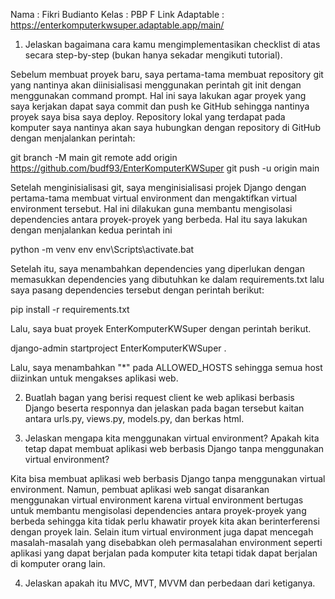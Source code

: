 Nama            : Fikri Budianto
Kelas           : PBP F
Link Adaptable  : https://enterkomputerkwsuper.adaptable.app/main/

1. Jelaskan bagaimana cara kamu mengimplementasikan checklist di atas secara step-by-step (bukan hanya sekadar mengikuti tutorial).

Sebelum membuat proyek baru, saya pertama-tama membuat repository git yang nantinya akan diinisialisasi
menggunakan perintah git init dengan menggunakan command prompt. Hal ini saya lakukan agar proyek yang saya kerjakan dapat saya commit dan push ke GitHub sehingga nantinya proyek saya bisa saya deploy. Repository lokal yang terdapat pada komputer saya nantinya akan saya hubungkan dengan repository di GitHub dengan menjalankan perintah:

git branch -M main
git remote add origin https://github.com/budf93/EnterKomputerKWSuper 
git push -u origin main

Setelah menginisialisasi git, saya menginisialisasi projek Django dengan pertama-tama membuat virtual environment dan mengaktifkan virtual environment tersebut. Hal ini dilakukan guna membantu mengisolasi dependencies antara proyek-proyek yang berbeda. Hal itu saya lakukan dengan menjalankan kedua perintah ini

python -m venv env
env\Scripts\activate.bat

Setelah itu, saya menambahkan dependencies yang diperlukan dengan memasukkan dependencies yang dibutuhkan ke dalam requirements.txt lalu saya pasang dependencies tersebut dengan perintah berikut:

pip install -r requirements.txt

Lalu, saya buat proyek EnterKomputerKWSuper dengan perintah berikut.

django-admin startproject EnterKomputerKWSuper .

Lalu, saya menambahkan "*" pada ALLOWED_HOSTS sehingga semua host diizinkan untuk mengakses aplikasi web.

2. Buatlah bagan yang berisi request client ke web aplikasi berbasis Django beserta responnya dan jelaskan pada bagan tersebut kaitan antara urls.py, views.py, models.py, dan berkas html.

3. Jelaskan mengapa kita menggunakan virtual environment? Apakah kita tetap dapat membuat aplikasi web berbasis Django tanpa menggunakan virtual environment?

Kita bisa membuat aplikasi web berbasis Django tanpa menggunakan virtual environment. Namun, pembuat aplikasi web sangat disarankan menggunakan virtual environment karena virtual environment bertugas untuk membantu mengisolasi dependencies antara proyek-proyek yang berbeda sehingga kita tidak perlu khawatir proyek kita akan berinterferensi dengan proyek lain. Selain itum virtual environment juga dapat mencegah masalah-masalah yang disebabkan oleh permasalahan environment seperti aplikasi yang dapat berjalan pada komputer kita tetapi tidak dapat berjalan di komputer orang lain. 

4. Jelaskan apakah itu MVC, MVT, MVVM dan perbedaan dari ketiganya.

